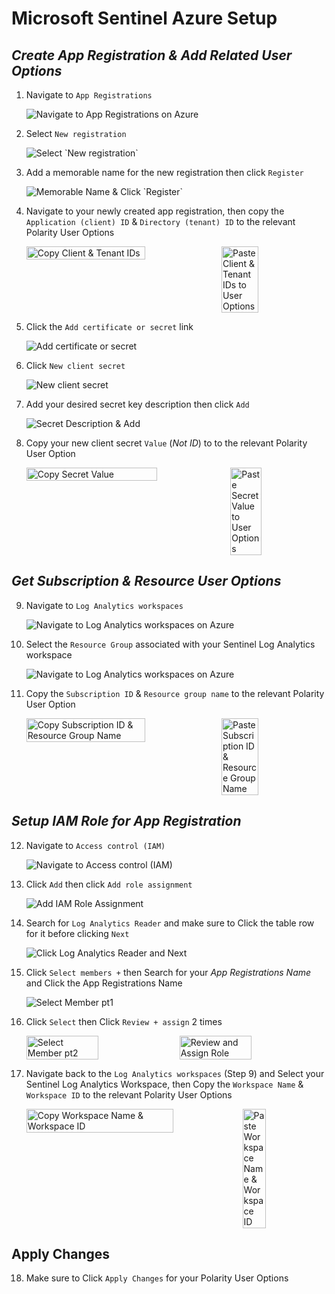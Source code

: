 # Microsoft Sentinel Azure Setup

## _Create App Registration & Add Related User Options_
1. Navigate to `App Registrations`
    <div style="margin-bottom: 10px;">
      <img alt="Navigate to App Registrations on Azure" src="./assets/nav-to-app-reg.png">
    </div>

2. Select `New registration`
    <div style="margin-bottom: 10px;">
      <img alt="Select `New registration`" src="./assets/select-new-reg.png">
    </div>

3. Add a memorable name for the new registration then click `Register`
    <div style="margin-bottom: 10px;">
      <img alt="Memorable Name & Click `Register`" src="./assets/mem-name-click-register.png">
    </div>

4. Navigate to your newly created app registration, then copy the `Application (client) ID` & `Directory (tenant) ID` to the relevant Polarity User Options
    <div style="margin-bottom: 10px; display: flex; justify-content: space-between; align-items: flex-start;">
      <img width="63%" alt="Copy Client & Tenant IDs" src="./assets/copy-client-and-tenant-ids.png">
      <img width="35%" alt="Paste Client & Tenant IDs to User Options" src="./assets/paste-client-and-tenant-ids.png">
    </div>

5. Click the `Add certificate or secret` link
    <div style="margin-bottom: 10px;">
      <img alt="Add certificate or secret" src="./assets/add-cert-or-secret-link.png">
    </div>

6. Click `New client secret` 
     <div style="margin-bottom: 10px;">
      <img alt="New client secret" src="./assets/new-client-secret.png">
    </div style="margin-bottom: 10px;">

7. Add your desired secret key description then click `Add`
    <div style="margin-bottom: 10px;">
      <img alt="Secret Description & Add" src="./assets/secret-desc-and-add.png">
    </div>

8. Copy your new client secret `Value` (_Not ID_) to to the relevant Polarity User Option
    <div style="margin-bottom: 10px; display: flex; justify-content: space-between; align-items: flex-start;">
      <img width="66%" alt="Copy Secret Value" src="./assets/copy-secret-value.png">
      <img width="32%" alt="Paste Secret Value to User Options" src="./assets/paste-secret-value.png">
    </div>

## _Get Subscription & Resource User Options_
9. Navigate to `Log Analytics workspaces`
    <div style="margin-bottom: 10px;">
      <img alt="Navigate to Log Analytics workspaces on Azure" src="./assets/nav-to-log-analytics-workspaces.png">
    </div>

10. Select the `Resource Group` associated with your Sentinel Log Analytics workspace
    <div style="margin-bottom: 10px;">
      <img alt="Navigate to Log Analytics workspaces on Azure" src="./assets/select-resource-group.png">
    </div>

11. Copy the `Subscription ID` & `Resource group name` to the relevant Polarity User Option
    <div style="margin-bottom: 10px; display: flex; justify-content: space-between; align-items: flex-start;">
      <img width="63%" alt="Copy Subscription ID & Resource Group Name" src="./assets/copy-sub-id-and-resource-group-name.png">
      <img width="35%" alt="Paste Subscription ID & Resource Group Name" src="./assets/paste-sub-id-and-resource-group-name.png">
    </div>

## _Setup IAM Role for App Registration_
12. Navigate to `Access control (IAM)`
    <div style="margin-bottom: 10px;">
      <img alt="Navigate to Access control (IAM)" src="./assets/nav-to-iam.png">
    </div>

13. Click `Add` then click `Add role assignment`
    <div style="margin-bottom: 10px;">
      <img alt="Add IAM Role Assignment" src="./assets/add-role-assignment.png">
    </div>

14. Search for `Log Analytics Reader` and make sure to Click the table row for it before clicking `Next`
    <div style="margin-bottom: 10px;">
      <img alt="Click Log Analytics Reader and Next" src="./assets/select-log-reader-role.png">
    </div>

15. Click `Select members +` then Search for your _App Registrations Name_ and Click the App Registrations Name
    <div style="margin-bottom: 10px;">
      <img alt="Select Member pt1" src="./assets/select-member-pt1.png">
    </div>

16. Click `Select` then Click `Review + assign` 2 times
    <div style="margin-bottom: 10px; display: flex; justify-content: space-between; align-items: flex-start;">
      <img width="49%" alt="Select Member pt2" src="./assets/select-member-pt2.png">
      <img width="49%" alt="Review and Assign Role" src="./assets/review-and-assign-role.png">
    </div>

17. Navigate back to the `Log Analytics workspaces` (Step 9) and Select your Sentinel Log Analytics Workspace, then Copy the `Workspace Name` & `Workspace ID` to the relevant Polarity User Options 
    <div style="margin-bottom: 10px; display: flex; justify-content: space-between; align-items: flex-start;">
      <img width="70%" alt="Copy Workspace Name & Workspace ID" src="./assets/copy-workspace-name-and-workspace-id.png">
      <img width="28%" alt="Paste Workspace Name & Workspace ID" src="./assets/paste-workspace-name-and-workspace-id.png">
    </div>

## Apply Changes
18. Make sure to Click `Apply Changes` for your Polarity User Options
